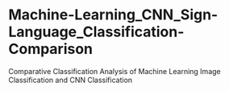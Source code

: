 # Machine-Learning_CNN_Sign-Language_Classification-Comparison
Comparative Classification Analysis of Machine Learning Image Classification and CNN Classification
